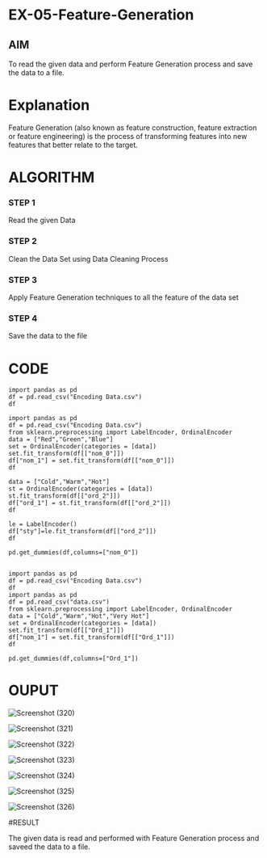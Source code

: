 # EX-05-Feature-Generation


## AIM
To read the given data and perform Feature Generation process and save the data to a file. 

# Explanation
Feature Generation (also known as feature construction, feature extraction or feature engineering) is the process of transforming features into new features that better relate to the target.
 

# ALGORITHM
### STEP 1
Read the given Data
### STEP 2
Clean the Data Set using Data Cleaning Process
### STEP 3
Apply Feature Generation techniques to all the feature of the data set
### STEP 4
Save the data to the file


# CODE
```
import pandas as pd
df = pd.read_csv("Encoding Data.csv")
df

import pandas as pd
df = pd.read_csv("Encoding Data.csv")
from sklearn.preprocessing import LabelEncoder, OrdinalEncoder
data = ["Red","Green","Blue"]
set = OrdinalEncoder(categories = [data])
set.fit_transform(df[["nom_0"]])
df["nom_1"] = set.fit_transform(df[["nom_0"]])
df

data = ["Cold","Warm","Hot"]
st = OrdinalEncoder(categories = [data])
st.fit_transform(df[["ord_2"]])
df["ord_1"] = st.fit_transform(df[["ord_2"]])
df

le = LabelEncoder()
df["sty"]=le.fit_transform(df[["ord_2"]])
df

pd.get_dummies(df,columns=["nom_0"])


import pandas as pd
df = pd.read_csv("Encoding Data.csv")
df
import pandas as pd
df = pd.read_csv("data.csv")
from sklearn.preprocessing import LabelEncoder, OrdinalEncoder
data = ["Cold","Warm","Hot","Very Hot"]
set = OrdinalEncoder(categories = [data])
set.fit_transform(df[["Ord_1"]])
df["nom_1"] = set.fit_transform(df[["Ord_1"]])
df

pd.get_dummies(df,columns=["Ord_1"])

```






# OUPUT

![Screenshot (320)](https://user-images.githubusercontent.com/119657657/233823717-7fe66254-3f64-4b0f-861d-e4b12528207f.png)


![Screenshot (321)](https://user-images.githubusercontent.com/119657657/233823728-f91ce72e-4bd2-4a17-a79a-d7bce7703421.png)


![Screenshot (322)](https://user-images.githubusercontent.com/119657657/233823736-d8902526-8a9b-4bc0-8c09-15bc58b7ac58.png)


![Screenshot (323)](https://user-images.githubusercontent.com/119657657/233823741-3c2ab557-b4f7-40b6-b376-1f555a23d9d0.png)


![Screenshot (324)](https://user-images.githubusercontent.com/119657657/233823751-31489bec-ce81-44ad-95ec-d831dfe3c8c9.png)


![Screenshot (325)](https://user-images.githubusercontent.com/119657657/233823761-5e0071f6-c174-424a-8deb-5844653a1212.png)


![Screenshot (326)](https://user-images.githubusercontent.com/119657657/233823780-9af693e5-7970-4267-945a-6a0499af529f.png)


#RESULT

The given data is read and performed with Feature Generation process and saveed the data to a file. 


